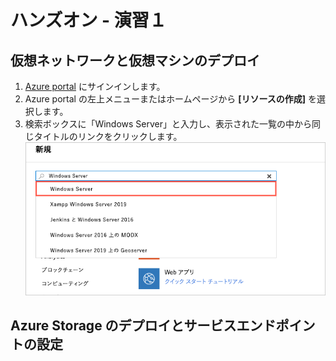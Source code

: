  # ハンズオン - 演習１
 
 ## 仮想ネットワークと仮想マシンのデプロイ
1. [Azure portal](https://portal.azure.com)  にサインインします。
2. Azure portal の左上メニューまたはホームページから **\[リソースの作成]** を選択します。
3. 検索ボックスに「Windows Server」と入力し、表示された一覧の中から同じタイトルのリンクをクリックします。
　<img src="/images/hands-on-lab1-001.png" title="検索ボックスに「Windows Server」と入力">
 
 ## Azure Storage のデプロイとサービスエンドポイントの設定
